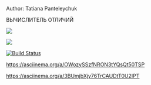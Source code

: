 
Author: Tatiana Panteleychuk

ВЫЧИСЛИТЕЛЬ ОТЛИЧИЙ

<a href="https://codeclimate.com/github/Aresla/project-lvl1-s508/maintainability"><img src="https://api.codeclimate.com/v1/badges/096f7726c6cca5541c82/maintainability" /></a>

<a href="https://codeclimate.com/github/Aresla/project-lvl1-s508/test_coverage"><img src="https://api.codeclimate.com/v1/badges/096f7726c6cca5541c82/test_coverage" /></a>

[![Build Status](https://travis-ci.org/Aresla/frontend-project-lvl2.svg?branch=master)](https://travis-ci.org/Aresla/frontend-project-lvl2)

https://asciinema.org/a/OWozySSzfNRON3tYQsQt50TSP

https://asciinema.org/a/3BUmjbXjy76TrCAUDtT0U2IPT
